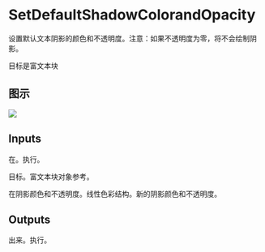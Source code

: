 # SetDefaultShadowColorandOpacity

设置默认文本阴影的颜色和不透明度。注意：如果不透明度为零，将不会绘制阴影。

目标是富文本块

## 图示

![]($-20221218-17544747.png)

## Inputs

在。执行。

目标。富文本块对象参考。

在阴影颜色和不透明度。线性色彩结构。新的阴影颜色和不透明度。 

## Outputs

出来。执行。

